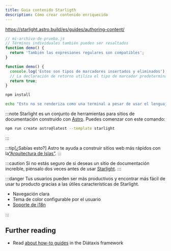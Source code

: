 ```yaml
---
title: Guia contenido Starligth
description: Cómo crear contenido enriquecido
---
```


https://starlight.astro.build/es/guides/authoring-content/

```js {4} "Términos individuales" /También.*compatibles/
// mi-archivo-de-prueba.js
// Términos individuales también pueden ser resaltados
function demo() {
  return 'También las expresiones regulares son compatibles';
}
```

```js "return true;" ins="insertados" del="eliminados"
function demo() {
  console.log('Estos son tipos de marcadores insertados y eliminados');
  // La declaración de retorno utiliza el tipo de marcador predeterminado
  return true;
}
```

```bash title="Instalando dependencias…"
npm install
```

```bash frame="none"
echo "Esto no se renderiza como una terminal a pesar de usar el lenguaje bash"
```

:::note
Starlight es un conjunto de herramientas para sitios de documentación construido con [Astro](https://astro.build/). Puedes comenzar con este comando:

```sh
npm run create astro@latest --template starlight
```

:::

:::tip[¿Sabías esto?]
Astro te ayuda a construir sitios web más rápidos con la[“Arquitectura de Islas”](https://docs.astro.build/es/concepts/islands/).
:::

:::caution
Si no estás seguro de si deseas un sitio de documentación increíble, piénsalo dos veces antes de usar [Starlight](/es/).
:::

:::danger
Tus usuarios pueden ser más productivos y encontrar más fácil de usar tu producto gracias a las útiles características de Starlight.

- Navegación clara
- Tema de color configurable por el usuario
- [Soporte de i18n](/es/guides/i18n/)

:::

## Further reading

- Read [about how-to guides](https://diataxis.fr/how-to-guides/) in the Diátaxis framework
